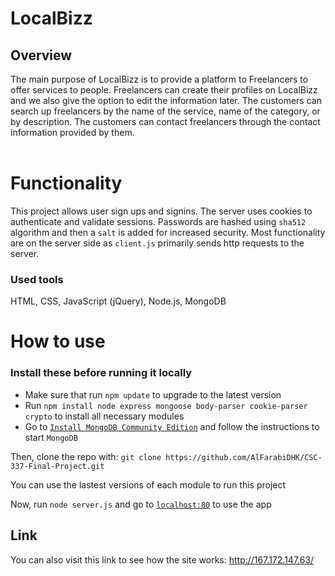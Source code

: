 # LocalBizz

## Overview
The main purpose of LocalBizz is to provide a platform to Freelancers to offer services to people. Freelancers can create their profiles on LocalBizz and we also give the option to edit the information later. The customers can search up freelancers by the name of the service, name of the category, or by description. The customers can contact freelancers through the contact information provided by them. <br>
<br>

# Functionality

This project allows user sign ups and signins. The server uses cookies to authenticate and validate sessions. Passwords are hashed using `sha512` algorithm and then a `salt` is added for increased security. Most functionality are on the server side as `client.js` primarily sends http requests to the server. 
### Used tools

HTML, CSS, JavaScript (jQuery), Node.js, MongoDB

# How to use

### Install these before running it locally
* Make sure that run `npm update` to upgrade to the latest version
* Run  `npm install node express mongoose body-parser cookie-parser crypto` to install all necessary modules
* Go to [`Install MongoDB Community Edition`](https://docs.mongodb.com/manual/tutorial/install-mongodb-on-ubuntu/) and follow the instructions to start `MongoDB`

Then, clone the repo with: `git clone https://github.com/AlFarabiDHK/CSC-337-Final-Project.git`

You can use the lastest versions of each module to run this project

Now, run `node server.js` and go to [`localhost:80`](http://localhost:80/) to use the app

## Link
You can also visit this link to see how the site works:
 http://167.172.147.63/

